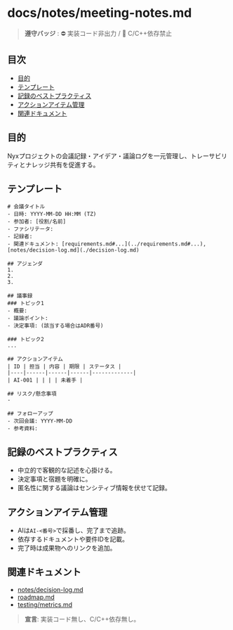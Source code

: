 # docs/notes/meeting-notes.md

> **遵守バッジ** : :no_entry: 実装コード非出力 / :no_entry_sign: C/C++依存禁止

## 目次
- [目的](#目的)
- [テンプレート](#テンプレート)
- [記録のベストプラクティス](#記録のベストプラクティス)
- [アクションアイテム管理](#アクションアイテム管理)
- [関連ドキュメント](#関連ドキュメント)

## 目的
Nyxプロジェクトの会議記録・アイデア・議論ログを一元管理し、トレーサビリティとナレッジ共有を促進する。

## テンプレート
```
# 会議タイトル
- 日時: YYYY-MM-DD HH:MM (TZ)
- 参加者: [役割/名前]
- ファシリテータ:
- 記録者:
- 関連ドキュメント: [requirements.md#...](../requirements.md#...), [notes/decision-log.md](./decision-log.md)

## アジェンダ
1. 
2. 
3. 

## 議事録
### トピック1
- 概要:
- 議論ポイント:
- 決定事項: (該当する場合はADR番号)

### トピック2
...

## アクションアイテム
| ID | 担当 | 内容 | 期限 | ステータス |
|----|------|------|------|-------------|
| AI-001 | | | | 未着手 |

## リスク/懸念事項
- 

## フォローアップ
- 次回会議: YYYY-MM-DD
- 参考資料: 
```

## 記録のベストプラクティス
- 中立的で客観的な記述を心掛ける。
- 決定事項と宿題を明確に。
- 匿名性に関する議論はセンシティブ情報を伏せて記録。

## アクションアイテム管理
- AIは`AI-<番号>`で採番し、完了まで追跡。
- 依存するドキュメントや要件IDを記載。
- 完了時は成果物へのリンクを追加。

## 関連ドキュメント
- [notes/decision-log.md](./decision-log.md)
- [roadmap.md](../roadmap.md)
- [testing/metrics.md](../testing/metrics.md)

> **宣言**: 実装コード無し、C/C++依存無し。